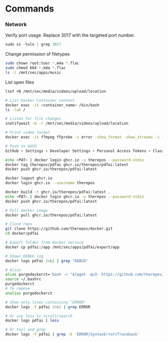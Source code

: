 # Commands

### Network

Verify port usage. Replace 3017 with the targeted port number.
```js
sudo ss -tuln | grep 3017
```

Change permission of filetypes
```bash
sudo chown root:toor *.m4a *.flac
sudo chmod 664 *.m4a *.flac
ls -l /mnt/sec/apps/music
```

List open files
```bash
lsof +D /mnt/sec/media/videos/upload/location
```

```bash
# List Docker Container content
docker exec -it <container_name> /bin/bash
ls -lah /
```

```bash
# Listen for file changes
inotifywait -m -r /mnt/sec/media/videos/upload/location
```

```bash
# Print video format
docker exec -it ffmpeg ffprobe -v error -show_format -show_streams -i "/config/file.mp4" > /mnt/sec/media/videos/file_info.txt
```

```bash
# Push to GHCR
GitHub > Settings > Developer Settings > Personal Access Tokens > Classic Token

echo <PAT> | docker login ghcr.io -u therepos --password-stdin
docker tag therepos/pdfai ghcr.io/therepos/pdfai:latest
docker push ghcr.io/therepos/pdfai:latest

docker logout ghcr.io
docker login ghcr.io --username therepos

docker build -t ghcr.io/therepos/pdfai:latest .
echo <PAT> | docker login ghcr.io -u therepos --password-stdin
docker push ghcr.io/therepos/pdfai:latest
```

```bash
# Pull docker image
docker pull ghcr.io/therepos/pdfai:latest
```

```bash
# Clone repo
git clone https://github.com/therepos/docker.git
cd docker/pdfai
```

```bash
# Export folder from docker service
docker cp pdfai:/app /mnt/sec/apps/pdfai/export/app
```

```bash
# Shows DEBUG log
docker logs pdfai 2>&1 | grep "DEBUG"
```

```bash
# Alias
alias purgedockerct='bash -c "$(wget -qLO- https://github.com/therepos/proxmox/raw/main/tools/purge-dockerct.sh)"'
source ~/.bashrc
purgedockerct
# To remove
unalias purgedockerct
```

```bash
# Show only lines containing "ERROR"
docker logs -f pdfai 2>&1 | grep ERROR

# Or use less to scroll/search
docker logs pdfai | less

# Or tail and grep
docker logs -f pdfai | grep -E 'ERROR|SyntaxError|Traceback'

```


